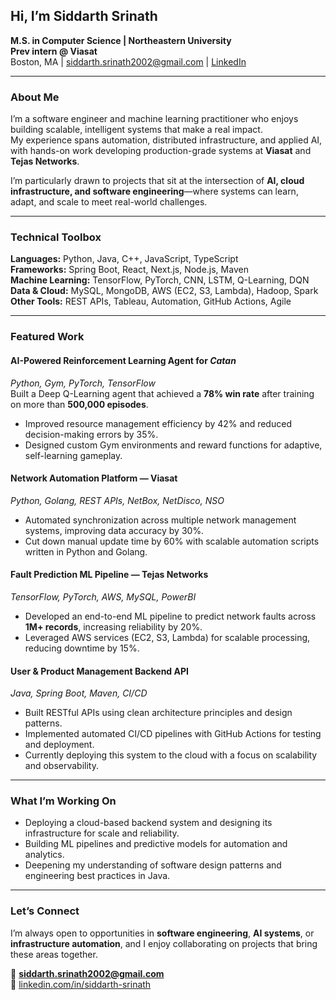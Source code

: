 ## Hi, I’m Siddarth Srinath

**M.S. in Computer Science | Northeastern University**  
**Prev intern @ Viasat**  
Boston, MA | siddarth.srinath2002@gmail.com | [LinkedIn](https://www.linkedin.com/in/siddarth-srinath)

---

### About Me

I’m a software engineer and machine learning practitioner who enjoys building scalable, intelligent systems that make a real impact.  
My experience spans automation, distributed infrastructure, and applied AI, with hands-on work developing production-grade systems at **Viasat** and **Tejas Networks**.

I’m particularly drawn to projects that sit at the intersection of **AI, cloud infrastructure, and software engineering**—where systems can learn, adapt, and scale to meet real-world challenges.

---

### Technical Toolbox

**Languages:** Python, Java, C++, JavaScript, TypeScript  
**Frameworks:** Spring Boot, React, Next.js, Node.js, Maven  
**Machine Learning:** TensorFlow, PyTorch, CNN, LSTM, Q-Learning, DQN  
**Data & Cloud:** MySQL, MongoDB, AWS (EC2, S3, Lambda), Hadoop, Spark  
**Other Tools:** REST APIs, Tableau, Automation, GitHub Actions, Agile  

---

### Featured Work

#### AI-Powered Reinforcement Learning Agent for *Catan*
*Python, Gym, PyTorch, TensorFlow*  
Built a Deep Q-Learning agent that achieved a **78% win rate** after training on more than **500,000 episodes**.  
- Improved resource management efficiency by 42% and reduced decision-making errors by 35%.  
- Designed custom Gym environments and reward functions for adaptive, self-learning gameplay.  

#### Network Automation Platform — Viasat
*Python, Golang, REST APIs, NetBox, NetDisco, NSO*  
- Automated synchronization across multiple network management systems, improving data accuracy by 30%.  
- Cut down manual update time by 60% with scalable automation scripts written in Python and Golang.  

#### Fault Prediction ML Pipeline — Tejas Networks
*TensorFlow, PyTorch, AWS, MySQL, PowerBI*  
- Developed an end-to-end ML pipeline to predict network faults across **1M+ records**, increasing reliability by 20%.  
- Leveraged AWS services (EC2, S3, Lambda) for scalable processing, reducing downtime by 15%.  

#### User & Product Management Backend API
*Java, Spring Boot, Maven, CI/CD*  
- Built RESTful APIs using clean architecture principles and design patterns.  
- Implemented automated CI/CD pipelines with GitHub Actions for testing and deployment.  
- Currently deploying this system to the cloud with a focus on scalability and observability.  

---

### What I’m Working On

- Deploying a cloud-based backend system and designing its infrastructure for scale and reliability.  
- Building ML pipelines and predictive models for automation and analytics.
- Deepening my understanding of software design patterns and engineering best practices in Java.  

---

### Let’s Connect

I’m always open to opportunities in **software engineering**, **AI systems**, or **infrastructure automation**, and I enjoy collaborating on projects that bring these areas together.  

📧 **siddarth.srinath2002@gmail.com**  
🔗 [linkedin.com/in/siddarth-srinath](https://www.linkedin.com/in/siddarth-srinath)
